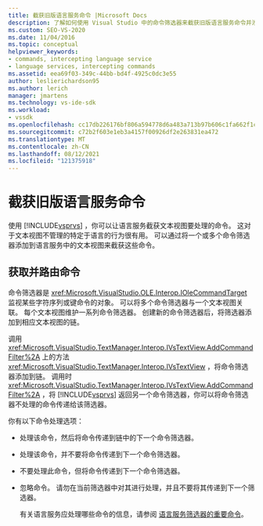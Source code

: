 ```yaml
---
title: 截获旧版语言服务命令 |Microsoft Docs
description: 了解如何使用 Visual Studio 中的命令筛选器来截获旧版语言服务命令并添加特定于语言的行为。
ms.custom: SEO-VS-2020
ms.date: 11/04/2016
ms.topic: conceptual
helpviewer_keywords:
- commands, intercepting language service
- language services, intercepting commands
ms.assetid: eea69f03-349c-44bb-bd4f-4925c0dc3e55
author: leslierichardson95
ms.author: lerich
manager: jmartens
ms.technology: vs-ide-sdk
ms.workload:
- vssdk
ms.openlocfilehash: cc17db226176bf806a594778d6a483a713b97b606c1fa662f1c65d3cf01ee3d2
ms.sourcegitcommit: c72b2f603e1eb3a4157f00926df2e263831ea472
ms.translationtype: MT
ms.contentlocale: zh-CN
ms.lasthandoff: 08/12/2021
ms.locfileid: "121375918"
---
```

# <a name="intercepting-legacy-language-service-commands"></a>截获旧版语言服务命令
使用 [!INCLUDE[vsprvs](../../code-quality/includes/vsprvs_md.md)] ，你可以让语言服务截获文本视图要处理的命令。 这对于文本视图不管理的特定于语言的行为很有用。 可以通过将一个或多个命令筛选器添加到语言服务中的文本视图来截获这些命令。

## <a name="getting-and-routing-the-command"></a>获取并路由命令
 命令筛选器是 <xref:Microsoft.VisualStudio.OLE.Interop.IOleCommandTarget> 监视某些字符序列或键命令的对象。 可以将多个命令筛选器与一个文本视图关联。 每个文本视图维护一系列命令筛选器。 创建新的命令筛选器后，将筛选器添加到相应文本视图的链。

 调用 <xref:Microsoft.VisualStudio.TextManager.Interop.IVsTextView.AddCommandFilter%2A> 上的方法 <xref:Microsoft.VisualStudio.TextManager.Interop.IVsTextView> ，将命令筛选器添加到链。 调用时 <xref:Microsoft.VisualStudio.TextManager.Interop.IVsTextView.AddCommandFilter%2A> ，将 [!INCLUDE[vsprvs](../../code-quality/includes/vsprvs_md.md)] 返回另一个命令筛选器，你可以将命令筛选器不处理的命令传递给该筛选器。

 你有以下命令处理选项：

- 处理该命令，然后将命令传递到链中的下一个命令筛选器。

- 处理该命令，并不要将命令传递到下一个命令筛选器。

- 不要处理此命令，但将命令传递到下一个命令筛选器。

- 忽略命令。 请勿在当前筛选器中对其进行处理，并且不要将其传递到下一个筛选器。

  有关语言服务应处理哪些命令的信息，请参阅 [语言服务筛选器的重要命令](../../extensibility/internals/important-commands-for-language-service-filters.md)。
